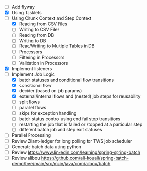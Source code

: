 - [ ] Add flyway
- [x] Using Tasklets
- [ ] Using Chunk Context and Step Context
  - [x] Reading from CSV Files
  - [ ] Writing to CSV Files
  - [ ] Reading from DB
  - [ ] Writing to DB
  - [ ] Read/Writing to Multiple Tables in DB
  - [ ] Processors
  - [ ] Filtering in Processors
  - [ ] Validation in Processors
- [x] Implement listeners
- [ ] Implement Job Logic
    - [x] batch statuses and conditional flow transitions
    - [x] conditional flow
    - [x] decider (based on job params)
    - [x] external/internal flows and (nested) job steps for reusability
    - [ ] split flows
    - [ ] parallel flows
    - [ ] skips for exception handling
    - [ ] batch status control using end fail stop transitions
    - [ ] restarting the job that is failed or stopped at a particular step
    - [ ] different batch job and step exit statuses
- [ ] Parallel Processing
- [ ] Review Zilant-ledger for long polling for TWS job scheduler
- [ ] Generate batch data using python
- [ ] Review https://www.linkedin.com/learning/spring-spring-batch
- [ ] Review alibou  https://github.com/ali-bouali/spring-batch-demo/tree/main/src/main/java/com/alibou/batch
